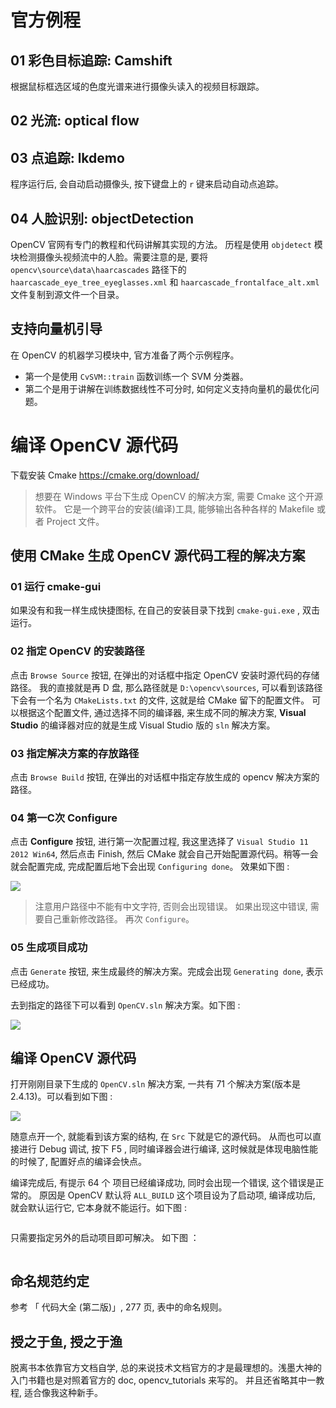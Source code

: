 # 官方例程

## 01 彩色目标追踪: Camshift
根据鼠标框选区域的色度光谱来进行摄像头读入的视频目标跟踪。

## 02 光流: optical flow


## 03 点追踪: lkdemo
程序运行后, 会自动启动摄像头, 按下键盘上的 `r` 键来启动自动点追踪。

## 04 人脸识别: objectDetection
OpenCV 官网有专门的教程和代码讲解其实现的方法。 历程是使用 `objdetect` 模块检测摄像头视频流中的人脸。需要注意的是, 要将 `opencv\source\data\haarcascades` 路径下的 `haarcascade_eye_tree_eyeglasses.xml` 和 `haarcascade_frontalface_alt.xml` 文件复制到源文件一个目录。

## 支持向量机引导
在 OpenCV 的机器学习模块中, 官方准备了两个示例程序。

* 第一个是使用 `CvSVM::train` 函数训练一个 SVM 分类器。
* 第二个是用于讲解在训练数据线性不可分时, 如何定义支持向量机的最优化问题。

# 编译 OpenCV 源代码
下载安装 Cmake https://cmake.org/download/
> 想要在 Windows 平台下生成 OpenCV 的解决方案, 需要 Cmake 这个开源软件。 它是一个跨平台的安装(编译)工具, 能够输出各种各样的 Makefile 或者 Project 文件。

## 使用 CMake 生成 OpenCV 源代码工程的解决方案

### 01 运行 cmake-gui
如果没有和我一样生成快捷图标, 在自己的安装目录下找到 `cmake-gui.exe` , 双击运行。

### 02 指定 OpenCV 的安装路径
点击 `Browse Source` 按钮, 在弹出的对话框中指定 OpenCV 安装时源代码的存储路径。 我的直接就是再 D 盘, 那么路径就是 `D:\opencv\sources`, 可以看到该路径下会有一个名为 `CMakeLists.txt` 的文件, 这就是给 CMake 留下的配置文件。 可以根据这个配置文件, 通过选择不同的编译器, 来生成不同的解决方案,  **Visual Studio** 的编译器对应的就是生成 Visual Studio 版的 `sln` 解决方案。

### 03 指定解决方案的存放路径
点击 `Browse Build` 按钮, 在弹出的对话框中指定存放生成的 opencv 解决方案的路径。

### 04 第一C次 Configure
点击 **Configure** 按钮, 进行第一次配置过程, 我这里选择了 `Visual Studio 11 2012 Win64`, 然后点击 Finish, 然后 CMake 就会自己开始配置源代码。稍等一会就会配置完成, 完成配置后地下会出现 `Configuring done`。 效果如下图 :

![](http://p2dak62rv.bkt.clouddn.com/2018.3.9_1.png)

> 注意用户路径中不能有中文字符, 否则会出现错误。 如果出现这中错误, 需要自己重新修改路径。 再次 `Configure`。

### 05 生成项目成功
点击 `Generate` 按钮, 来生成最终的解决方案。完成会出现 `Generating done`, 表示已经成功。

去到指定的路径下可以看到 `OpenCV.sln` 解决方案。如下图 :

![](http://p2dak62rv.bkt.clouddn.com/2018.3.9_2.png)

## 编译 OpenCV 源代码
打开刚刚目录下生成的 `OpenCV.sln` 解决方案, 一共有 71 个解决方案(版本是 2.4.13)。可以看到如下图 :

![](http://p2dak62rv.bkt.clouddn.com/2018.3.9_3.png)

随意点开一个, 就能看到该方案的结构, 在 `Src` 下就是它的源代码。 从而也可以直接进行 Debug 调试, 按下 F5 , 同时编译器会进行编译, 这时候就是体现电脑性能的时候了, 配置好点的编译会快点。

编译完成后, 有提示 64 个 项目已经编译成功, 同时会出现一个错误, 这个错误是正常的。 原因是 OpenCV 默认将 `ALL_BUILD` 这个项目设为了启动项, 编译成功后, 就会默认运行它, 它本身就不能运行。如下图 :

![]()

只需要指定另外的启动项目即可解决。 如下图 ：

![]()

## 命名规范约定
参考 「 代码大全 (第二版)」, 277 页, 表中的命名规则。

## 授之于鱼, 授之于渔
脱离书本依靠官方文档自学,  总的来说技术文档官方的才是最理想的。浅墨大神的入门书籍也是对照着官方的 doc, opencv_tutorials 来写的。 并且还省略其中一教程, 适合像我这种新手。
